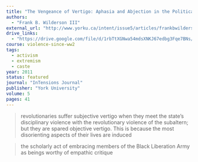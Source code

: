 ```yaml
---
title: "The Vengeance of Vertigo: Aphasia and Abjection in the Political Trials of Black Insurgents"
authors:
  - "Frank B. Wilderson III"
external_url: "http://www.yorku.ca/intent/issue5/articles/frankbwildersoniii.php"
drive_links: 
  - "https://drive.google.com/file/d/1rbTtXGNwa54mdsXNKJ67edbg3Fqe7BNs/view?usp=drivesdk"
course: violence-since-ww2
tags:
  - activism
  - extremism
  - caste
year: 2011
status: featured
journal: "InTensions Journal"
publisher: "York University"
volume: 5
pages: 41
---
```


> revolutionaries suffer subjective vertigo when they meet the state’s disciplinary violence with the revolutionary violence of the subaltern; but they are spared objective vertigo. This is because the most disorienting aspects of their lives are induced

> the scholarly act of embracing members of the Black Liberation Army as beings worthy of empathic critique
